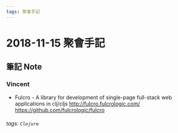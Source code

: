 ```yaml
---
tags: 聚會手記
---
```


2018-11-15 聚會手記
===

筆記 Note
---

### Vincent
- Fulcro - A library for development of single-page full-stack web applications in clj/cljs
http://fulcro.fulcrologic.com/
https://github.com/fulcrologic/fulcro

###### tags: `Clojure`